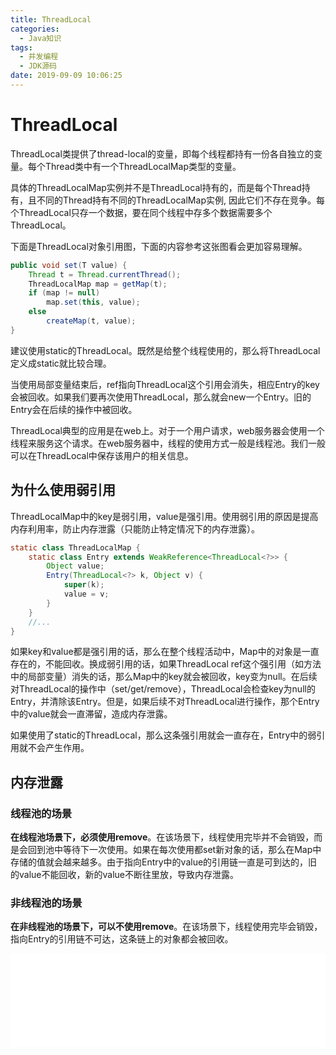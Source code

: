 ```yaml
---
title: ThreadLocal
categories:
  - Java知识
tags:
  - 并发编程
  - JDK源码
date: 2019-09-09 10:06:25
---
```


# ThreadLocal

<!-- more --> 

ThreadLocal类提供了thread-local的变量，即每个线程都持有一份各自独立的变量。每个Thread类中有一个ThreadLocalMap类型的变量。

具体的ThreadLocalMap实例并不是ThreadLocal持有的，而是每个Thread持有，且不同的Thread持有不同的ThreadLocalMap实例, 因此它们不存在竞争。每个ThreadLocal只存一个数据，要在同个线程中存多个数据需要多个ThreadLocal。

下面是ThreadLocal对象引用图，下面的内容参考这张图看会更加容易理解。

```java
public void set(T value) {
    Thread t = Thread.currentThread();
    ThreadLocalMap map = getMap(t);
    if (map != null)
    	map.set(this, value);
    else
    	createMap(t, value);
}
```

建议使用static的ThreadLocal。既然是给整个线程使用的，那么将ThreadLocal定义成static就比较合理。

当使用局部变量结束后，ref指向ThreadLocal这个引用会消失，相应Entry的key会被回收。如果我们要再次使用ThreadLocal，那么就会new一个Entry。旧的Entry会在后续的操作中被回收。

ThreadLocal典型的应用是在web上。对于一个用户请求，web服务器会使用一个线程来服务这个请求。在web服务器中，线程的使用方式一般是线程池。我们一般可以在ThreadLocal中保存该用户的相关信息。



## 为什么使用弱引用

ThreadLocalMap中的key是弱引用，value是强引用。使用弱引用的原因是提高内存利用率，防止内存泄露（只能防止特定情况下的内存泄露）。

```java
static class ThreadLocalMap {
    static class Entry extends WeakReference<ThreadLocal<?>> {
        Object value;
        Entry(ThreadLocal<?> k, Object v) {
            super(k);
            value = v;
        }
    }
    //...
}
```

如果key和value都是强引用的话，那么在整个线程活动中，Map中的对象是一直存在的，不能回收。换成弱引用的话，如果ThreadLocal ref这个强引用（如方法中的局部变量）消失的话，那么Map中的key就会被回收，key变为null。在后续对ThreadLocal的操作中（set/get/remove），ThreadLocal会检查key为null的Entry，并清除该Entry。但是，如果后续不对ThreadLocal进行操作，那个Entry中的value就会一直滞留，造成内存泄露。

如果使用了static的ThreadLocal，那么这条强引用就会一直存在，Entry中的弱引用就不会产生作用。



## 内存泄露

### 线程池的场景

**在线程池场景下，必须使用remove**。在该场景下，线程使用完毕并不会销毁，而是会回到池中等待下一次使用。如果在每次使用都set新对象的话，那么在Map中存储的值就会越来越多。由于指向Entry中的value的引用链一直是可到达的，旧的value不能回收，新的value不断往里放，导致内存泄露。

### 非线程池的场景

**在非线程池的场景下，可以不使用remove**。在该场景下，线程使用完毕会销毁，指向Entry的引用链不可达，这条链上的对象都会被回收。



<embed src="ThreadLocal.svg" width="100%" type="image/svg+xml"/>